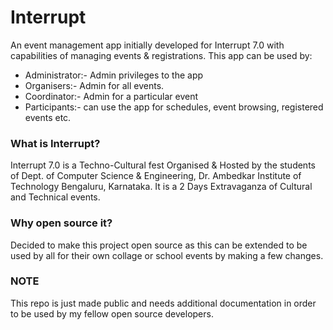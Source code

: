 # Interrupt
An event management app initially developed for Interrupt 7.0 with capabilities of managing events & registrations.
This app can be used by:
- Administrator:- Admin privileges to the app
- Organisers:- Admin for all events.
- Coordinator:- Admin for a particular event
- Participants:- can use the app for schedules, event browsing, registered events etc.

### What is Interrupt?
Interrupt 7.0 is a Techno-Cultural fest Organised & Hosted by the students of Dept. of Computer Science & Engineering, Dr. Ambedkar Institute of Technology Bengaluru, Karnataka.
It is a 2 Days Extravaganza of Cultural and Technical events.

### Why open source it?
Decided to make this project open source as this can be extended to be used by all for their own collage or school events by making a few changes.

### NOTE
This repo is just made public and needs additional documentation in order to be used by my fellow open source developers.
